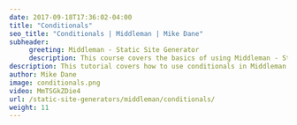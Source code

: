 ```yaml
---
date: 2017-09-18T17:36:02-04:00
title: "Conditionals"
seo_title: "Conditionals | Middleman | Mike Dane"
subheader:
     greeting: Middleman - Static Site Generator
     description: This course covers the basics of using Middleman - Static Site Generator. Work your way through the videos/articles and I'll teach you everything you need to know to create a professional and scalable website or blog!
description: This tutorial covers how to use conditionals in Middleman -  Static Site Generator.
author: Mike Dane
image: conditionals.png
video: MmTSGkZDie4
url: /static-site-generators/middleman/conditionals/
weight: 11
---
```

